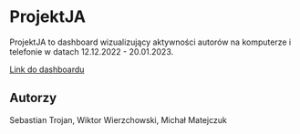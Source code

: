 # ProjektJA
ProjektJA to dashboard wizualizujący aktywności autorów na komputerze i telefonie w datach 12.12.2022 - 20.01.2023.

[Link do dashboardu](https://sebastiantrojan.shinyapps.io/TWDprojekt/?fbclid=IwAR3dHYRS_c9D79l7SLOsApOtYIGY1PZTXzqj4TETDEO3jihNmQrz93YMi80)

## Autorzy

Sebastian Trojan, Wiktor Wierzchowski, Michał Matejczuk
